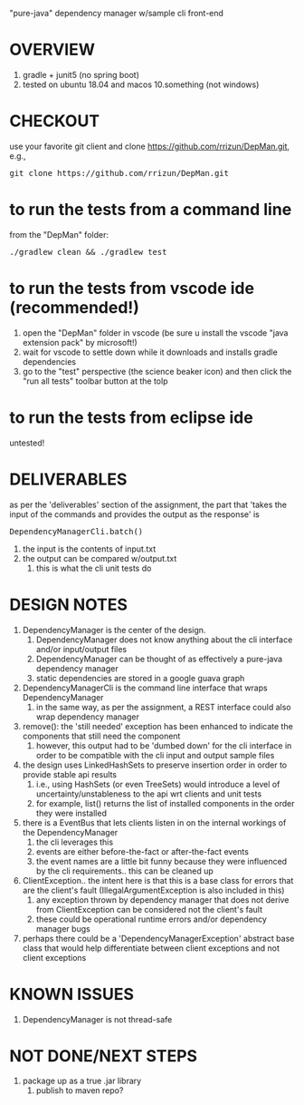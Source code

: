 "pure-java" dependency manager w/sample cli front-end

# OVERVIEW

1. gradle + junit5 (no spring boot)
1. tested on ubuntu 18.04 and macos 10.something (not windows)

# CHECKOUT

use your favorite git client and clone https://github.com/rrizun/DepMan.git, e.g.,

<pre>
git clone https://github.com/rrizun/DepMan.git
</pre>

# to run the tests from a command line

from the "DepMan" folder:
<pre>
./gradlew clean && ./gradlew test
</pre>

# to run the tests from vscode ide (recommended!)

1. open the "DepMan" folder in vscode (be sure u install the vscode "java extension pack" by microsoft!)
1. wait for vscode to settle down while it downloads and installs gradle dependencies
1. go to the "test" perspective (the science beaker icon) and then click the "run all tests" toolbar button at the tolp

# to run the tests from eclipse ide

untested!

# DELIVERABLES

as per the 'deliverables' section of the assignment,
the part that 'takes the input of the commands and provides the output as the response' is

<pre>
DependencyManagerCli.batch()
</pre>

1. the input is the contents of input.txt
1. the output can be compared w/output.txt
   1. this is what the cli unit tests do

# DESIGN NOTES

1. DependencyManager is the center of the design.
   1. DependencyManager does not know anything about the cli interface and/or input/output files
   1. DependencyManager can be thought of as effectively a pure-java dependency manager
   1. static dependencies are stored in a google guava graph
1. DependencyManagerCli is the command line interface that wraps DependencyManager
   1. in the same way, as per the assignment, a REST interface could also wrap dependency manager
1. remove(): the 'still needed' exception has been enhanced to indicate the components that still need the component
   1. however, this output had to be 'dumbed down' for the cli interface in order to be compatible with the cli input and output sample files
1. the design uses LinkedHashSets to preserve insertion order in order to provide stable api results
   1. i.e., using HashSets (or even TreeSets) would introduce a level of uncertainty/unstableness to the api wrt clients and unit tests
   1. for example, list() returns the list of installed components in the order they were installed
1. there is a EventBus that lets clients listen in on the internal workings of the DependencyManager
   1. the cli leverages this
   1. events are either before-the-fact or after-the-fact events
   1. the event names are a little bit funny because they were influenced by the cli requirements.. this can be cleaned up
1. ClientException.. the intent here is that this is a base class for errors that are the client's fault (IllegalArgumentException is also included in this)
   1. any exception thrown by dependency manager that does not derive from ClientException can be considered not the client's fault
   1. these could be operational runtime errors and/or dependency manager bugs
1. perhaps there could be a 'DependencyManagerException' abstract base class that would help differentiate between client exceptions and not client exceptions

# KNOWN ISSUES

1. DependencyManager is not thread-safe

# NOT DONE/NEXT STEPS

1. package up as a true .jar library
   1. publish to maven repo?